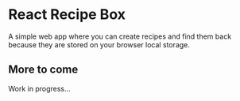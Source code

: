 # React Recipe Box

A simple web app where you can create recipes and find them back because they are stored on your browser local storage.

## More to come
Work in progress...